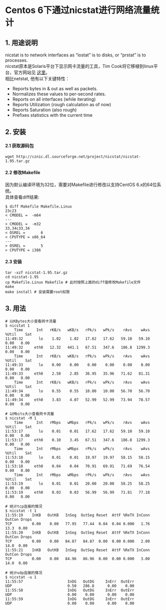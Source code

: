 # Centos 6下通过nicstat进行网络流量统计

## 1. 用途说明
nicstat is to network interfaces as “iostat” is to disks, or “prstat” is to processes.  
nicstat原本是Solaris平台下显示网卡流量的工具，Tim Cook将它移植到linux平台，官方网站见 [这里](https://blogs.oracle.com/timc/entry/nicstat_the_solaris_and_linux)。  
相比netstat, 他有以下关键特性：

- Reports bytes in & out as well as packets.
- Normalizes these values to per-second rates.
- Reports on all interfaces (while iterating)
- Reports Utilization (rough calculation as of now)
- Reports Saturation (also rough)
- Prefixes statistics with the current time


## 2. 安装
#### 2.1 获取源码包
`wget http://cznic.dl.sourceforge.net/project/nicstat/nicstat-1.95.tar.gz`

#### 2.2 修改Makefile
因为默认编译环境为32位，需要对Makefile进行修改以支持CentOS 6.x的64位系统。  
具体查看diff结果:
```
$ diff Makefile Makefile.Linux
23c23
< CMODEL =	-m64
---
> CMODEL =	-m32
33,34c33,34
< OSREL =		6
< CPUTYPE =	x86_64
---
> OSREL =		5
> CPUTYPE =	i386
```

#### 2.3 安装
```
tar -xzf nicstat-1.95.tar.gz
cd nicstat-1.95
cp Makefile.Linux Makefile # 此时按照上面的diff值修改Makefile文件
make
make install # 安装需要root权限
```
## 3. 用法
```
# 以KBytes大小查看网卡流量
$ nicstat 1
    Time      Int   rKB/s   wKB/s   rPk/s   wPk/s    rAvs    wAvs %Util    Sat
11:49:32       lo    1.02    1.02   17.62   17.62   59.10   59.10  0.00   0.00
11:49:32     eth0   12.32   441.1   67.51   347.6   186.8  1299.3  0.00   0.00
    Time      Int   rKB/s   wKB/s   rPk/s   wPk/s    rAvs    wAvs %Util    Sat
11:49:33       lo    0.00    0.00    0.00    0.00    0.00    0.00  0.00   0.00
11:49:33     eth0    2.58    2.85   36.95   35.96   71.62   81.31  0.00   0.00
    Time      Int   rKB/s   wKB/s   rPk/s   wPk/s    rAvs    wAvs %Util    Sat
11:49:34       lo    0.55    0.55   10.00   10.00   56.70   56.70  0.00   0.00
11:49:34     eth0    3.83    4.07   52.99   52.99   73.94   78.57  0.00   0.00

# 以Mbits大小查看网卡流量
$ nicstat -M 1
    Time      Int   rMbps   wMbps   rPk/s   wPk/s    rAvs    wAvs %Util    Sat
11:53:17       lo    0.01    0.01   17.62   17.62   59.10   59.10  0.00   0.00
11:53:17     eth0    0.10    3.45   67.51   347.6   186.8  1299.3  0.00   0.00
    Time      Int   rMbps   wMbps   rPk/s   wPk/s    rAvs    wAvs %Util    Sat
11:53:18       lo    0.01    0.01   19.97   19.97   58.15   58.15  0.00   0.00
11:53:18     eth0    0.04    0.04   70.91   69.91   71.69   76.54  0.00   0.00
    Time      Int   rMbps   wMbps   rPk/s   wPk/s    rAvs    wAvs %Util    Sat
11:53:19       lo    0.01    0.01   20.00   20.00   58.25   58.25  0.00   0.00
11:53:19     eth0    0.03    0.03   56.99   56.99   71.81   77.18  0.00   0.00

# 统计tcp连接的情况
$ nicstat -t 1
11:55:19    InKB   OutKB   InSeg  OutSeg Reset  AttF %ReTX InConn OutCon Drops
TCP         0.00    0.00   77.95   77.44  0.04  0.04 0.000   1.76   13.3  0.00
11:55:20    InKB   OutKB   InSeg  OutSeg Reset  AttF %ReTX InConn OutCon Drops
TCP         0.00    0.00   84.87   84.87  0.00  0.00 0.000   2.00   14.0  0.00
11:55:21    InKB   OutKB   InSeg  OutSeg Reset  AttF %ReTX InConn OutCon Drops
TCP         0.00    0.00   84.96   86.96  0.00  0.00 0.000   3.00   14.0  0.00

# 统计udp连接的情况
$ nicstat -u 1
11:55:57                    InDG   OutDG     InErr  OutErr
UDP                         0.50   286.8      0.00    0.00
11:55:58                    InDG   OutDG     InErr  OutErr
UDP                         0.00    0.00      0.00    0.00
11:55:59                    InDG   OutDG     InErr  OutErr
UDP                         0.00    0.00      0.00    0.00
```
